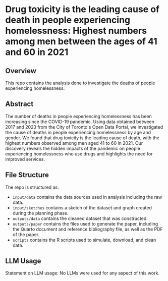 # Drug toxicity is the leading cause of death in people experiencing homelessness: Highest numbers among men between the ages of 41 and 60 in 2021

## Overview

This repo contains the analysis done to investigate the deaths of people experiencing homelessness.

## Abstract

The number of deaths in people experiencing homelessness has been increasing since the COVID-19 pandemic. Using data obtained between 2017 and 2023 from the City of Toronto's Open Data Portal, we investigated the cause of deaths in people experiencing homelessness by age and gender. We found that drug toxicity is the leading cause of death, with the highest numbers observed among men aged 41 to 60 in 2021. Our discovery reveals the hidden impacts of the pandemic on people experiencing homelessness who use drugs and highlights the need for improved services.

## File Structure

The repo is structured as:

-   `input/data` contains the data sources used in analysis including the raw data.
-   `input/sketches` contains a sketch of the dataset and graph created during the planning phase.
-   `outputs/data` contains the cleaned dataset that was constructed.
-   `outputs/paper` contains the files used to generate the paper, including the Quarto document and reference bibliography file, as well as the PDF of the paper. 
-   `scripts` contains the R scripts used to simulate, download, and clean data.

## LLM Usage
Statement on LLM usage: No LLMs were used for any aspect of this work.
